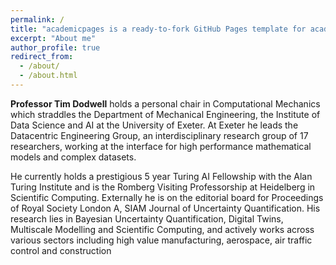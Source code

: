 ```yaml
---
permalink: /
title: "academicpages is a ready-to-fork GitHub Pages template for academic personal websites"
excerpt: "About me"
author_profile: true
redirect_from: 
  - /about/
  - /about.html
---
```


**Professor Tim Dodwell** holds a personal chair in Computational Mechanics which straddles the Department of Mechanical Engineering, the Institute of Data Science and AI at the University of Exeter. At Exeter he leads the Datacentric Engineering Group, an interdisciplinary research group of 17 researchers, working at the interface for high performance mathematical models and complex datasets.
 
He currently holds a prestigious 5 year Turing AI Fellowship with the Alan Turing Institute and is the Romberg Visiting Professorship at Heidelberg in Scientific Computing. Externally he is on the editorial board for Proceedings of Royal Society London A, SIAM Journal of Uncertainty Quantification. His research lies in Bayesian Uncertainty Quantification, Digital Twins, Multiscale Modelling and Scientific Computing, and actively works across various sectors including high value manufacturing, aerospace, air traffic control and construction